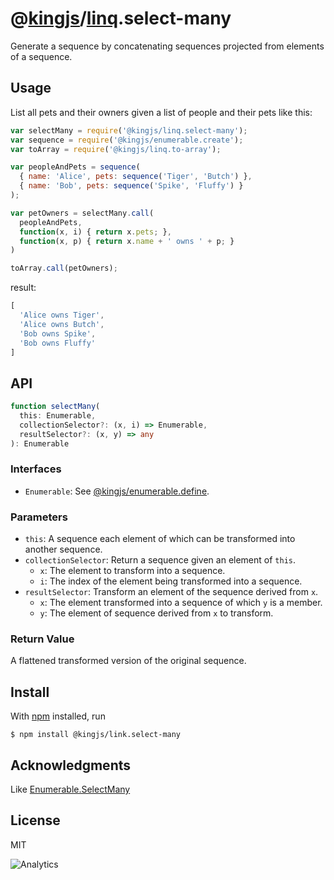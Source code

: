 # @[kingjs](https://www.npmjs.com/package/kingjs)/[linq](https://www.npmjs.com/package/@kingjs/linq).select-many
Generate a sequence by concatenating sequences projected from elements of a sequence.
## Usage
List all pets and their owners given a list of people and their pets like this:
```js
var selectMany = require('@kingjs/linq.select-many');
var sequence = require('@kingjs/enumerable.create');
var toArray = require('@kingjs/linq.to-array');

var peopleAndPets = sequence(
  { name: 'Alice', pets: sequence('Tiger', 'Butch') },
  { name: 'Bob', pets: sequence('Spike', 'Fluffy') }
);

var petOwners = selectMany.call(
  peopleAndPets,
  function(x, i) { return x.pets; },
  function(x, p) { return x.name + ' owns ' + p; }
)

toArray.call(petOwners);
```
result:
```js
[
  'Alice owns Tiger', 
  'Alice owns Butch', 
  'Bob owns Spike', 
  'Bob owns Fluffy'
]
```

## API
```ts
function selectMany(
  this: Enumerable, 
  collectionSelector?: (x, i) => Enumerable,
  resultSelector?: (x, y) => any
): Enumerable
```
### Interfaces
- `Enumerable`: See [@kingjs/enumerable.define](https://www.npmjs.com/package/@kingjs/enumerable.define).

### Parameters
- `this`: A sequence each element of which can be transformed into another sequence.
- `collectionSelector`: Return a sequence given an element of `this`.
  - `x`: The element to transform into a sequence.
  - `i`: The index of the element being transformed into a sequence.
- `resultSelector`: Transform an element of the sequence derived from `x`.
  - `x`: The element transformed into a sequence of which `y` is a member.
  - `y`: The element of sequence derived from `x` to transform.

### Return Value
A flattened transformed version of the original sequence. 

## Install
With [npm](https://npmjs.org/) installed, run

```
$ npm install @kingjs/link.select-many
```

## Acknowledgments
Like [Enumerable.SelectMany](https://msdn.microsoft.com/en-us/library/bb534732(v=vs.110).aspx)

## License

MIT

![Analytics](https://analytics.kingjs.net/linq/select-many)